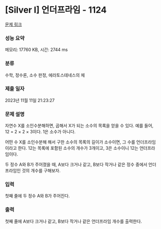 # [Silver I] 언더프라임 - 1124 

[문제 링크](https://www.acmicpc.net/problem/1124) 

### 성능 요약

메모리: 17760 KB, 시간: 2744 ms

### 분류

수학, 정수론, 소수 판정, 에라토스테네스의 체

### 제출 일자

2023년 11월 11일 21:23:27

### 문제 설명

<p>자연수 X를 소인수분해하면, 곱해서 X가 되는 소수의 목록을 얻을 수 있다. 예를 들어, 12 = 2 × 2 × 3이다. 1은 소수가 아니다.</p>

<p>어떤 수 X를 소인수분해 해서 구한 소수의 목록의 길이가 소수이면, 그 수를 언더프라임 이라고 한다. 12는 목록에 포함된 소수의 개수가 3개이고, 3은 소수이니 12는 언더프라임이다.</p>

<p>두 정수 A와 B가 주어졌을 때, A보다 크거나 같고, B보다 작거나 같은 정수 중에서 언더프라임인 것의 개수를 구해보자.</p>

### 입력 

 <p>첫째 줄에 두 정수 A와 B가 주어진다.</p>

### 출력 

 <p>첫째 줄에 A보다 크거나 같고, B보다 작거나 같은 언더프라임 개수를 출력한다.</p>

